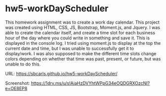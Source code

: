 # hw5-workDayScheduler

This homework assignment was to create a work day calendar. This project was created using HTML, CSS, JS, Bootstrap, Moment.js, and Jquery. I was able to create the calendar itself, and create a time slot for each business hour of the day where you could write in something and save it. This is displayed in the console log. I tried using moment.js to display at the top the current date and time, but I was unable to successfully get it to display/work. I was also supposed to make the different time slots change colors depending on whether that time was past, present, or future, but was unable to do this. 

URL:
https://sbcarls.github.io/hw5-workDayScheduler/

Screenshot:
https://1drv.ms/u/s!AiaHzDVYhtWPpG34eOQDGRXOzcNI?e=OE8EP8
